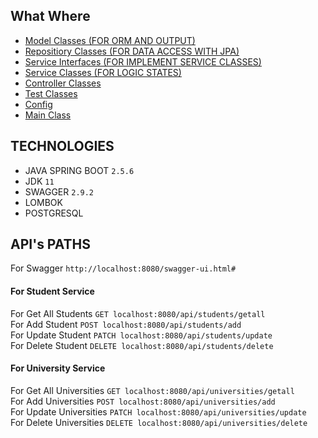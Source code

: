 ## What Where

- [Model Classes (FOR ORM AND OUTPUT)](https://github.com/MET-DEV/StudentProject-JavaSpringBoot/tree/master/students/src/main/java/com/metsoft/students/models)
- [Repositiory Classes (FOR DATA ACCESS WITH JPA)](https://github.com/MET-DEV/StudentProject-JavaSpringBoot/tree/master/students/src/main/java/com/metsoft/students/repository)
- [Service Interfaces (FOR IMPLEMENT SERVICE CLASSES)](https://github.com/MET-DEV/StudentProject-JavaSpringBoot/tree/master/students/src/main/java/com/metsoft/students/service/interfaces)
- [Service Classes (FOR LOGIC STATES)](https://github.com/MET-DEV/StudentProject-JavaSpringBoot/tree/master/students/src/main/java/com/metsoft/students/service/implementation)
- [Controller Classes](https://github.com/MET-DEV/StudentProject-JavaSpringBoot/tree/master/students/src/main/java/com/metsoft/students/controller)
- [Test Classes](https://github.com/MET-DEV/UniversitiesProject-JavaSpringBoot/tree/master/students/src/test/java/com/metsoft/students)
- [Config](https://github.com/MET-DEV/StudentProject-JavaSpringBoot/blob/master/students/src/main/resources/application.properties)
- [Main Class](https://github.com/MET-DEV/StudentProject-JavaSpringBoot/blob/master/students/src/main/java/com/metsoft/students/StudentsApplication.java)

## TECHNOLOGIES

- JAVA SPRING BOOT ` 2.5.6 `
- JDK ` 11 `
- SWAGGER ` 2.9.2 `
- LOMBOK 
- POSTGRESQL

## API's PATHS
For  Swagger ``` http://localhost:8080/swagger-ui.html# ```  <br/>
#### For Student Service </hr>
For Get All Students ```GET localhost:8080/api/students/getall ``` <br/>
For Add Student ```POST localhost:8080/api/students/add ```  <br/>
For Update Student ```PATCH localhost:8080/api/students/update ```  <br/>
For Delete Student ```DELETE localhost:8080/api/students/delete ```  <br/>
#### For University Service 
For Get All Universities ```GET localhost:8080/api/universities/getall ``` <br/>
For Add Universities ```POST localhost:8080/api/universities/add ``` <br/>
For Update Universities ```PATCH localhost:8080/api/universities/update ``` <br/>
For Delete Universities ```DELETE localhost:8080/api/universities/delete ``` <br/>

